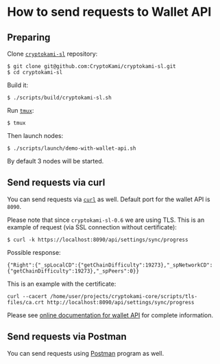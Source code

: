 # How to send requests to Wallet API

## Preparing

Clone [`cryptokami-sl`](https://github.com/CryptoKami/cryptokami-core/) repository:

```
$ git clone git@github.com:CryptoKami/cryptokami-sl.git
$ cd cryptokami-sl
```

Build it:

```
$ ./scripts/build/cryptokami-sl.sh
```

Run [`tmux`](https://github.com/tmux/tmux):

```
$ tmux
```

Then launch nodes:

```
$ ./scripts/launch/demo-with-wallet-api.sh
```

By default 3 nodes will be started.

## Send requests via curl

You can send requests via [`curl`](https://curl.haxx.se/) as well. Default port for the wallet API is `8090`.

Please note that since `cryptokami-sl-0.6` we are using TLS. This is an example of request (via SSL connection without certificate):

```
$ curl -k https://localhost:8090/api/settings/sync/progress
```

Possible response:

```
{"Right":{"_spLocalCD":{"getChainDifficulty":19273},"_spNetworkCD":{"getChainDifficulty":19273},"_spPeers":0}}
```

This is an example with the certificate:

```
curl --cacert /home/user/projects/cryptokami-core/scripts/tls-files/ca.crt http://localhost:8090/api/settings/sync/progress
```

Please see [online documentation for wallet API](https://cryptokamidocs.com/technical/wallet/api/) for complete information.

## Send requests via Postman

You can send requests using [Postman](https://www.getpostman.com/) program as well.
